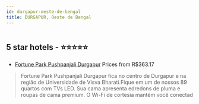 ```yaml
---
id: durgapur-oeste-de-bengal
title: DURGAPUR, Oeste de Bengal
---
```


<center><img src="https://i.travelapi.com/hotels/29000000/28410000/28406300/28406281/2b68915b_z.jpg" alt="" /></center>


##  5 star hotels - ⭐️⭐️⭐️⭐️⭐️

-    [Fortune Park Pushpanjali Durgapur](https://www.hurb.com/br/aud/https://www.hurb.com/br/hotels/durgapur/fortune-park-pushpanjali-durgapur-HT-WJRJ?cmp=18055) Prices from R$363.17
   > Fortune Park Pushpanjali Durgapur fica no centro de Durgapur e na região de Universidade de Visva Bharati.Fique em um de nossos 89 quartos com TVs LED. Sua cama apresenta edredons de pluma e roupas de cama premium. O Wi-Fi de cortesia mantém você conectad
